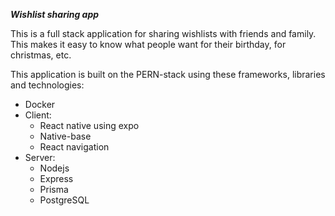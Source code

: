***Wishlist sharing app***

This is a full stack application for sharing wishlists with friends and family. This makes it easy to know what people want for their birthday, for christmas, etc.

This application is built on the PERN-stack using these frameworks, libraries and technologies:
<ul>
    <li>Docker</li>
    <li>Client:
        <ul>
            <li>React native using expo</li>
            <li>Native-base</li>
            <li>React navigation</li>
        </ul>
    </li>
    <li>Server:
        <ul>
            <li>Nodejs</li>
            <li>Express</li>
            <li>Prisma</li>
            <li>PostgreSQL</li>
        </ul>
    </li>
</ul>